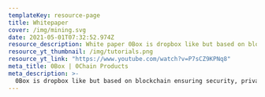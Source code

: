 ```yaml
---
templateKey: resource-page
title: Whitepaper
cover: /img/mining.svg
date: 2021-05-01T07:32:52.974Z
resource_description: White paper 0Box is dropbox like but based on blockchain ensuring security, privacy compliance. 0Box is dropbox like but based on blockchain ensuring security, privacy compliance.0Box is dropbox like but based on blockchain ensuring security,  White paper 0Box  privacy compliance.0Box is dropbox like but based on blockchain ensuring security, privacy compliance.0Box is dropbox like but based on blockchain ensuring security, privacy compliance.0Box is dropbox like but  White paper 0Box  based on blockchain ensuring security, privacy compliance.0Box is dropbox like but based on blockchain ensuring security, privacy compliance.
resource_yt_thumbnail: /img/tutorials.png
resource_yt_link: "https://www.youtube.com/watch?v=P7sCZ9KPNq8"
meta_title: 0Box | 0Chain Products
meta_description: >-
  0Box is dropbox like but based on blockchain ensuring security, privacy compliance.
---
```

